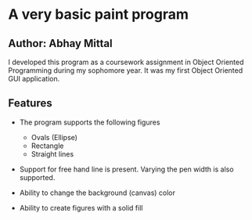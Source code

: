 # A very basic paint program
## Author: Abhay Mittal

I developed this program as a coursework assignment in Object Oriented Programming during my sophomore year. It was my first Object Oriented GUI application.

## Features

* The program supports the following figures
    * Ovals (Ellipse)
    * Rectangle
    * Straight lines

* Support for free hand line is present. Varying the pen width is also supported.

* Ability to change the background (canvas) color

* Ability to create figures with a solid fill